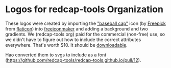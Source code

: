 Logos for redcap-tools Organization
==============================================

These logos were created by importing the ["baseball cap"](https://www.flaticon.com/free-icon/baseball-cap_72588#term=cap&page=1&position=36) icon (by [Freepick](https://www.flaticon.com/authors/freepik) from [flaticon](https://www.flaticon.com/)) into [freeiconmaker](https://freeiconmaker.com) and adding a background and two gradients.  We (redcap-tools org) paid for the commercial (non-free) use, so we didn't have to figure out how to include the correct attributes everywhere.  That's worth $10.  It should be [downloadable](https://freeiconmaker.com/template/RKmA_B2D6l6CUR7tFbWuLT7VeaOXknT-lT6JpbbvGi8).

Hao converted them to svgs to include as a font (https://github.com/redcap-tools/redcap-tools.github.io/pull/12).  
